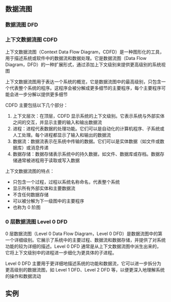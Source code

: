 

## 数据流图

### 数据流图 DFD

### 上下文数据流图 CDFD

上下文数据流图（Context Data Flow Diagram，CDFD）是一种图形化的工具，用于描述系统或软件中的数据流和数据处理。它是数据流图（Data Flow Diagram，DFD）的一种扩展形式，通过添加上下文级别来提供更高级别的系统视图

上下文数据流图用于表达一个系统的概览，它是数据流图中的最高级别，只包含一个代表整个系统的程序。这程序会被分解成更多细节的主要程序，每个主要程序可能会进一步分解以提供更多细节

CDFD 主要包括以下几个部分：

1. 上下文层次：在顶层，CDFD 显示系统的上下文级别。它表示系统与外部实体之间的交互，并显示主要的输入和输出数据流
2. 进程：进程代表数据的处理功能。它们可以是自动化的计算机程序、子系统或人工处理。每个进程都显示了输入和输出的数据流
3. 数据流：数据流表示在系统中传输的数据。它们可以是实体数据（如文件或数据库）或消息传递
4. 数据存储：数据存储表示系统中的持久数据，如文件、数据库或存档。数据存储通常被进程用于读取或写入数据

上下文数据流图的特点：

- 只包含一个过程，过程以系统名称命名，代表整个系统
- 显示所有外部实体和主要数据流
- 不含任何数据存储
- 可以被分解为下一级图中的主要程序
- 也称为 0 阶图

### 0 层数据流图 Level 0 DFD

0 层数据流图（Level 0 Data Flow Diagram，Level 0 DFD）是数据流图中的第一个详细级别。它展示了系统中的主要过程、数据流和数据存储，并提供了对系统功能的较为详细的描述。Level 0 DFD 通常是从上下文数据流图中派生出来的，它将上下文级别中的进程进一步细化为更具体的子进程。

Level 0 DFD 主要用于更详细地描述系统的功能和数据流，它可以进一步拆分为更高级别的数据流图，如 Level 1 DFD、Level 2 DFD 等，以便更深入地理解系统的操作和数据流动

## 实例

